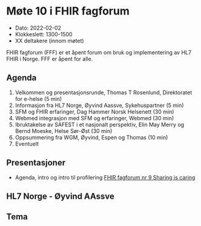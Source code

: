 # Møte 10 i FHIR fagforum

* Dato: 2022-02-02
* Klokkeslett: 1300-1500
* XX deltakere (innom møtet)

FHIR fagforum (FFF) er et åpent forum om bruk og implementering av HL7 FHIR i Norge. FFF er åpent for alle.

## Agenda

1. Velkommen og presentasjonsrunde, Thomas T Rosenlund, Direktoratet for e-helse (5 min)
1. Informasjon fra HL7 Norge, Øyvind Aassve, Sykehuspartner (5 min)
1. SFM og FHIR erfaringer, Dag Hammer Norsk Helsenett (30 min)
1. Webmed integrasjon med SFM og erfaringer, Webmed (30 min)
1. Ibruktakelse av SAFEST i et nasjonalt perspektiv, Elin May Merry og Bernd Moeske, Helse Sør-Øst (30 min) 
1. Oppsummering fra WGM, Øyvind, Espen og Thomas (10 min)
1. Eventuelt

## Presentasjoner

* Agenda, intro og intro til profilering [FHIR fagforum nr 9 Sharing is caring](../presentasjon/2022-02-02-FHIR-fagforum-10.pdf)


## HL7 Norge - Øyvind AAssve


## Tema

